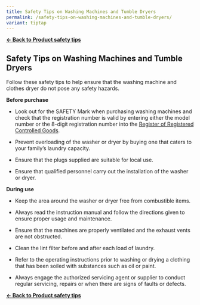 ```yaml
---
title: Safety Tips on Washing Machines and Tumble Dryers
permalink: /safety-tips-on-washing-machines-and-tumble-dryers/
variant: tiptap
---
```

<p><strong><a href="https://www.consumerproductsafety.gov.sg/consumers/product-safety-tips/home-appliances-and-furniture/" rel="noopener noreferrer nofollow" target="_blank">← Back to Product safety tips</a></strong>
</p>
<h2>Safety Tips on Washing Machines and Tumble Dryers</h2>
<p>Follow these safety tips to help ensure that the washing machine and clothes
dryer do not pose any safety hazards.</p>
<p><strong>Before purchase</strong>
</p>
<ul data-tight="true" class="tight">
<li>
<p>Look out for the SAFETY Mark when purchasing washing machines and check
that the registration number is valid by entering either the model number
or the 8-digit registration number into the <a href="https://www.cpsaplus.gov.sg/Homepage/RegisterOfRegisteredControlledGoods" rel="noopener noreferrer nofollow" target="_blank">Register of Registered Controlled Goods</a>.</p>
</li>
<li>
<p>Prevent overloading of the washer or dryer by buying one that caters to
your family’s laundry capacity.</p>
</li>
<li>
<p>Ensure that the plugs supplied are suitable for local use.</p>
</li>
<li>
<p>Ensure that qualified personnel carry out the installation of the washer
or dryer.</p>
</li>
</ul>
<p><strong>During use</strong>
</p>
<ul data-tight="true" class="tight">
<li>
<p>Keep the area around the washer or dryer free from combustible items.</p>
</li>
<li>
<p>Always read the instruction manual and follow the directions given to
ensure proper usage and maintenance.</p>
</li>
<li>
<p>Ensure that the machines are properly ventilated and the exhaust vents
are not obstructed.</p>
</li>
<li>
<p>Clean the lint filter before and after each load of laundry.</p>
</li>
<li>
<p>Refer to the operating instructions prior to washing or drying a clothing
that has been soiled with substances such as oil or paint.</p>
</li>
<li>
<p>Always engage the authorized servicing agent or supplier to conduct regular
servicing, repairs or when there are signs of faults or defects.</p>
</li>
</ul>
<p><strong><a href="/consumers/product-safety-tips/home-appliances-and-furniture" rel="noopener noreferrer nofollow" target="_blank">← Back to Product safety tips</a></strong>
</p>